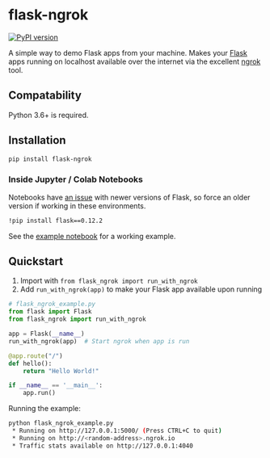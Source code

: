 # flask-ngrok
[![PyPI version](https://badge.fury.io/py/flask-ngrok.svg)](https://badge.fury.io/py/flask-ngrok)

A simple way to demo Flask apps from your machine.
Makes your [Flask](http://flask.pocoo.org/) apps running on localhost available
 over the internet via the excellent [ngrok](https://ngrok.com/) tool.

## Compatability
Python 3.6+ is required.

## Installation

```bash
pip install flask-ngrok
```
### Inside Jupyter / Colab Notebooks
Notebooks have [an issue](https://stackoverflow.com/questions/51180917/python-flask-unsupportedoperation-not-writable) with newer versions of Flask, so force an older version if working in these environments.
```bash
!pip install flask==0.12.2
```
See the [example notebook](https://colab.research.google.com/github/gstaff/flask-ngrok/blob/master/examples/flask_ngrok_example.ipynb) for a working example.

## Quickstart
1. Import with ```from flask_ngrok import run_with_ngrok```
2. Add `run_with_ngrok(app)` to make your Flask app available upon running
```python
# flask_ngrok_example.py
from flask import Flask
from flask_ngrok import run_with_ngrok

app = Flask(__name__)
run_with_ngrok(app)  # Start ngrok when app is run

@app.route("/")
def hello():
    return "Hello World!"

if __name__ == '__main__':
    app.run()
```
Running the example:
```bash
python flask_ngrok_example.py
 * Running on http://127.0.0.1:5000/ (Press CTRL+C to quit)
 * Running on http://<random-address>.ngrok.io
 * Traffic stats available on http://127.0.0.1:4040 
```